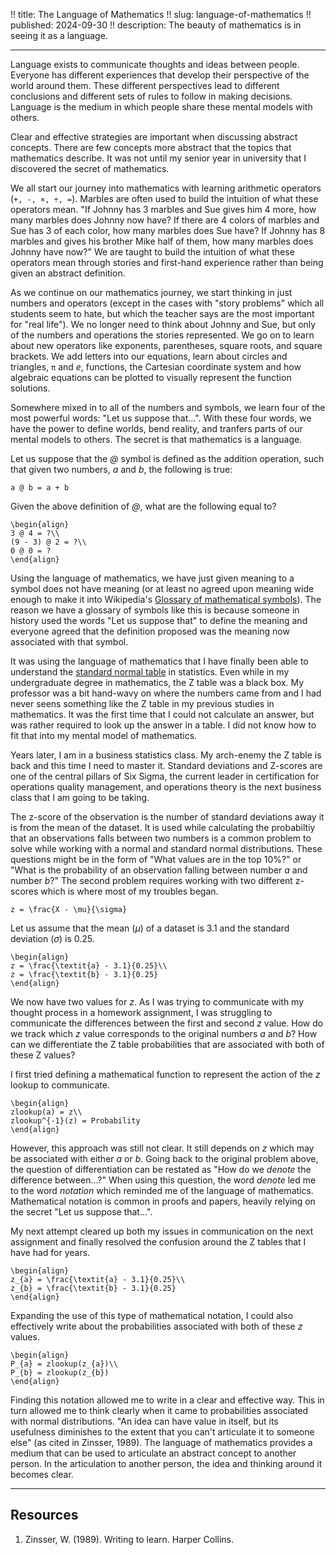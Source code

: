 !! title: The Language of Mathematics
!! slug: language-of-mathematics
!! published: 2024-09-30
!! description: The beauty of mathematics is in seeing it as a language.

---

Language exists to communicate thoughts and ideas between people. Everyone has different experiences
that develop their perspective of the world around them. These different perspectives lead to
different conclusions and different sets of rules to follow in making decisions. Language is the
medium in which people share these mental models with others.

Clear and effective strategies are important when discussing abstract concepts. There are few
concepts more abstract that the topics that mathematics describe. It was not until my senior year in
university that I discovered the secret of mathematics.

We all start our journey into mathematics with learning arithmetic operators (`+, -, ×, ÷, =`). 
Marbles are often used to build the intuition of what these operators mean. "If Johnny has 3 marbles
and Sue gives him 4 more, how many marbles does Johnny now have? If there are 4 colors of marbles
and Sue has 3 of each color, how many marbles does Sue have? If Johnny has 8 marbles and gives his
brother Mike half of them, how many marbles does Johnny have now?" We are taught to build the
intuition of what these operators mean through stories and first-hand experience rather than being
given an abstract definition.

As we continue on our mathematics journey, we start thinking in just numbers and operators (except
in the cases with "story problems" which all students seem to hate, but which the teacher says are
the most important for "real life"). We no longer need to think about Johnny and Sue, but only of
the numbers and operations the stories represented. We go on to learn about new operators like
exponents, parentheses, square roots, and square brackets. We add letters into our equations, learn
about circles and triangles, `π` and _e_, functions, the Cartesian coordinate system and how
algebraic equations can be plotted to visually represent the function solutions. 

Somewhere mixed in to all of the numbers and symbols, we learn four of the most powerful words: "Let
us suppose that...". With these four words, we have the power to define worlds, bend reality, and
tranfers parts of our mental models to others. The secret is that mathematics is a language.

Let us suppose that the _@_ symbol is defined as the addition operation, such that given two numbers,
_a_ and _b_, the following is true:

```katex
a @ b = a + b
```

Given the above definition of _@_, what are the following equal to?

```katex
\begin{align}
3 @ 4 = ?\\
(9 - 3) @ 2 = ?\\
0 @ 0 = ?
\end{align}
```

Using the language of mathematics, we have just given meaning to a symbol does not have meaning (or
at least no agreed upon meaning wide enough to make it into Wikipedia's [Glossary of mathematical
symbols](https://en.wikipedia.org/wiki/Glossary_of_mathematical_symbols)). The reason we have a
glossary of symbols like this is because someone in history used the words "Let us suppose that" to
define the meaning and everyone agreed that the definition proposed was the meaning now associated
with that symbol.

It was using the language of mathematics that I have finally been able to understand the 
[standard normal table](https://en.wikipedia.org/wiki/Standard_normal_table) in statistics. Even
while in my undergraduate degree in mathematics, the Z table was a black box. My professor was a bit
hand-wavy on where the numbers came from and I had never seens something like the Z table in my
previous studies in mathematics. It was the first time that I could not calculate an answer, but was
rather required to look up the answer in a table. I did not know how to fit that into my mental
model of mathematics.

Years later, I am in a business statistics class. My arch-enemy the Z table is back and this time I
need to master it. Standard deviations and Z-scores are one of the central pillars of Six Sigma, the
current leader in certification for operations quality management, and operations theory is the next
business class that I am going to be taking.

The z-score of the observation is the number of standard deviations away it is from the mean of the
dataset. It is used while calculating the probabiltiy that an observations falls between two numbers
is a common problem to solve while working with a normal and standard normal distributions. These
questions might be in the form of "What values are in the top 10%?" or "What is the probability of
an observation falling between number _a_ and number _b_?" The second problem requires working with
two different z-scores which is where most of my troubles began.

```katex
z = \frac{X - \mu}{\sigma}
```

Let us assume that the mean (_μ_) of a dataset is 3.1 and the standard deviation (_σ_) is 0.25.

```katex
\begin{align}
z = \frac{\textit{a} - 3.1}{0.25}\\
z = \frac{\textit{b} - 3.1}{0.25}
\end{align}
```

We now have two values for _z_. As I was trying to communicate with my thought process in a homework
assignment, I was struggling to communicate the differences between the first and second _z_ value.
How do we track which _z_ value corresponds to the original numbers _a_ and _b_? How can we
differentiate the Z table probabilities that are associated with both of these Z values? 

I first tried defining a mathematical function to represent the action of the _z_ lookup to
communicate. 

```katex
\begin{align}
zlookup(a) = z\\
zlookup^{-1}(z) = Probability
\end{align}
```

However, this approach was still not clear. It still depends on _z_ which may be associated with
either _a_ or _b_. Going back to the original problem above, the question of differentiation can be
restated as "How do we _denote_ the difference between...?" When using this question, the word
_denote_ led me to the word _notation_ which reminded me of the language of mathematics.
Mathematical notation is common in proofs and papers, heavily relying on the secret "Let us suppose
that...". 

My next attempt cleared up both my issues in communication on the next assignment and finally
resolved the confusion around the Z tables that I have had for years.

```katex
\begin{align}
z_{a} = \frac{\textit{a} - 3.1}{0.25}\\
z_{b} = \frac{\textit{b} - 3.1}{0.25}
\end{align}
```

Expanding the use of this type of mathematical notation, I could also effectively write about the
probabilities associated with both of these _z_ values.

```katex
\begin{align}
P_{a} = zlookup(z_{a})\\
P_{b} = zlookup(z_{b})
\end{align}
```

Finding this notation allowed me to write in a clear and effective way. This in turn allowed me to
think clearly when it came to probabilities associated with normal distributions. "An idea can have
value in itself, but its usefulness diminishes to the extent that you can't articulate it to someone
else" (as cited in Zinsser, 1989). The language of mathematics provides a medium that can be used to
articulate an abstract concept to another person. In the articulation to another person, the idea
and thinking around it becomes clear.

---

## Resources

1. Zinsser, W. (1989). Writing to learn. Harper Collins.


